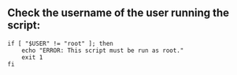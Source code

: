 ## Check the username of the user running the script:
```
if [ "$USER" != "root" ]; then
    echo "ERROR: This script must be run as root."
    exit 1
fi
```

